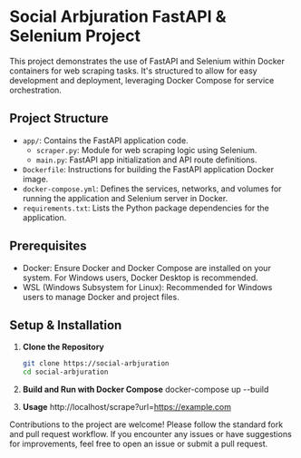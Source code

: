 # Social Arbjuration FastAPI & Selenium Project

This project demonstrates the use of FastAPI and Selenium within Docker containers for web scraping tasks. It's structured to allow for easy development and deployment, leveraging Docker Compose for service orchestration.

## Project Structure

- `app/`: Contains the FastAPI application code.
  - `scraper.py`: Module for web scraping logic using Selenium.
  - `main.py`: FastAPI app initialization and API route definitions.
- `Dockerfile`: Instructions for building the FastAPI application Docker image.
- `docker-compose.yml`: Defines the services, networks, and volumes for running the application and Selenium server in Docker.
- `requirements.txt`: Lists the Python package dependencies for the application.

## Prerequisites

- Docker: Ensure Docker and Docker Compose are installed on your system. For Windows users, Docker Desktop is recommended.
- WSL (Windows Subsystem for Linux): Recommended for Windows users to manage Docker and project files.

## Setup & Installation

1. **Clone the Repository**
   ```bash
   git clone https://social-arbjuration
   cd social-arbjuration
2. **Build and Run with Docker Compose**
   docker-compose up --build

3. **Usage**
   http://localhost/scrape?url=https://example.com


Contributions to the project are welcome! Please follow the standard fork and pull request workflow. If you encounter any issues or have suggestions for improvements, feel free to open an issue or submit a pull request.
